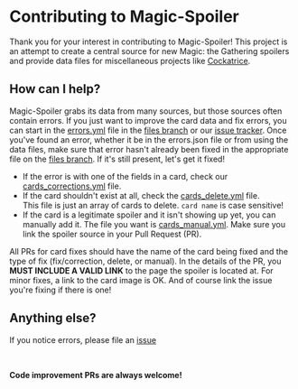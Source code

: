 # Contributing to Magic-Spoiler #
Thank you for your interest in contributing to Magic-Spoiler!
This project is an attempt to create a central source for new Magic: the Gathering spoilers and provide data files for miscellaneous projects like [Cockatrice](https://github.com/Cockatrice/Cockatrice).

## How can I help? ##
Magic-Spoiler grabs its data from many sources, but those sources often contain errors. If you just want to improve the card data and fix errors, you can start in the [errors.yml](https://github.com/Cockatrice/Magic-Spoiler/blob/files/errors.yml) file in the [files branch](https://github.com/Cockatrice/Magic-Spoiler/tree/files) or our [issue tracker](https://github.com/Cockatrice/Magic-Spoiler/issues).
Once you've found an error, whether it be in the errors.json file or from using the data files, make sure that error hasn't already been fixed in the appropriate file on the [files branch](https://github.com/Cockatrice/Magic-Spoiler/tree/files). If it's still present, let's get it fixed! 
- If the error is with one of the fields in a card, check our [cards_corrections.yml](https://github.com/Cockatrice/Magic-Spoiler/blob/master/cards_corrections.yml) file.
- If the card shouldn't exist at all, check the [cards_delete.yml](https://github.com/Cockatrice/Magic-Spoiler/blob/master/cards_delete.yml) file.<br>
This file is just an array of cards to delete. `card name` is case sensitive!
- If the card is a legitimate spoiler and it isn't showing up yet, you can manually add it. The file you want is [cards_manual.yml](https://github.com/Cockatrice/Magic-Spoiler/blob/master/cards_manual.yml). Make sure you link the spoiler source in your Pull Request (PR).

All PRs for card fixes should have the name of the card being fixed and the type of fix (fix/correction, delete, or manual). In the details of the PR, you **MUST INCLUDE A VALID LINK** to the page the spoiler is located at. For minor fixes, a link to the card image is OK. And of course link the issue you're fixing if there is one!

## Anything else? ##
If you notice errors, please file an [issue](https://github.com/Cockatrice/Magic-Spoiler/issues)

<br>

**Code improvement PRs are always welcome!**
